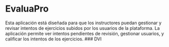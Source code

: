# EvaluaPro
Esta aplicación está diseñada para que los instructores puedan gestionar y revisar intentos de ejercicios subidos por los usuarios de la plataforma. La aplicación permite ver intentos pendientes de revisión, gestionar usuarios, y calificar los intentos de los ejercicios.  ### DVI
